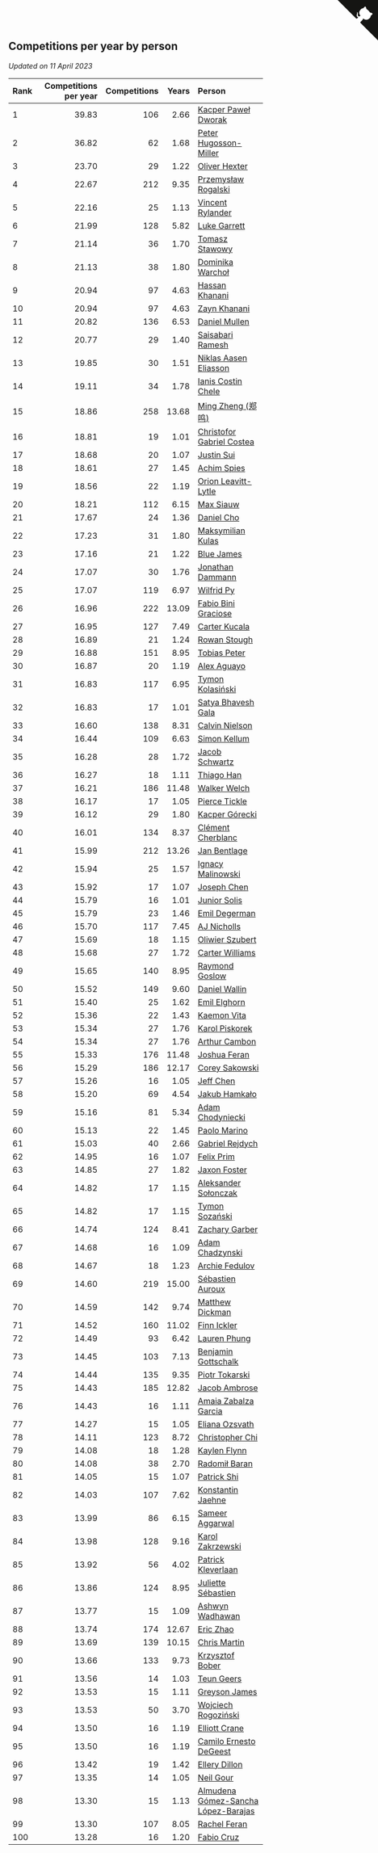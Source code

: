 ## Competitions per year by person

*Updated on 11 April 2023*

| Rank | Competitions per year | Competitions | Years | Person |
| :--- | ---: | ---: | ---: | :--- |
| 1 | 39.83 | 106 | 2.66 | [Kacper Paweł Dworak](https://www.worldcubeassociation.org/persons/2020DWOR01) |
| 2 | 36.82 | 62 | 1.68 | [Peter Hugosson-Miller](https://www.worldcubeassociation.org/persons/2021HUGO01) |
| 3 | 23.70 | 29 | 1.22 | [Oliver Hexter](https://www.worldcubeassociation.org/persons/2022HEXT01) |
| 4 | 22.67 | 212 | 9.35 | [Przemysław Rogalski](https://www.worldcubeassociation.org/persons/2013ROGA02) |
| 5 | 22.16 | 25 | 1.13 | [Vincent Rylander](https://www.worldcubeassociation.org/persons/2022RYLA01) |
| 6 | 21.99 | 128 | 5.82 | [Luke Garrett](https://www.worldcubeassociation.org/persons/2017GARR05) |
| 7 | 21.14 | 36 | 1.70 | [Tomasz Stawowy](https://www.worldcubeassociation.org/persons/2021STAW01) |
| 8 | 21.13 | 38 | 1.80 | [Dominika Warchoł](https://www.worldcubeassociation.org/persons/2021WARC01) |
| 9 | 20.94 | 97 | 4.63 | [Hassan Khanani](https://www.worldcubeassociation.org/persons/2018KHAN26) |
| 10 | 20.94 | 97 | 4.63 | [Zayn Khanani](https://www.worldcubeassociation.org/persons/2018KHAN28) |
| 11 | 20.82 | 136 | 6.53 | [Daniel Mullen](https://www.worldcubeassociation.org/persons/2016MULL04) |
| 12 | 20.77 | 29 | 1.40 | [Saisabari Ramesh](https://www.worldcubeassociation.org/persons/2021RAME01) |
| 13 | 19.85 | 30 | 1.51 | [Niklas Aasen Eliasson](https://www.worldcubeassociation.org/persons/2021ELIA01) |
| 14 | 19.11 | 34 | 1.78 | [Ianis Costin Chele](https://www.worldcubeassociation.org/persons/2021CHEL01) |
| 15 | 18.86 | 258 | 13.68 | [Ming Zheng (郑鸣)](https://www.worldcubeassociation.org/persons/2009ZHEN11) |
| 16 | 18.81 | 19 | 1.01 | [Christofor Gabriel Costea](https://www.worldcubeassociation.org/persons/2022COST03) |
| 17 | 18.68 | 20 | 1.07 | [Justin Sui](https://www.worldcubeassociation.org/persons/2022SUIJ01) |
| 18 | 18.61 | 27 | 1.45 | [Achim Spies](https://www.worldcubeassociation.org/persons/2021SPIE01) |
| 19 | 18.56 | 22 | 1.19 | [Orion Leavitt-Lytle](https://www.worldcubeassociation.org/persons/2022LEAV01) |
| 20 | 18.21 | 112 | 6.15 | [Max Siauw](https://www.worldcubeassociation.org/persons/2017SIAU02) |
| 21 | 17.67 | 24 | 1.36 | [Daniel Cho](https://www.worldcubeassociation.org/persons/2021CHOD01) |
| 22 | 17.23 | 31 | 1.80 | [Maksymilian Kulas](https://www.worldcubeassociation.org/persons/2021KULA02) |
| 23 | 17.16 | 21 | 1.22 | [Blue James](https://www.worldcubeassociation.org/persons/2022JAME01) |
| 24 | 17.07 | 30 | 1.76 | [Jonathan Dammann](https://www.worldcubeassociation.org/persons/2021DAMM01) |
| 25 | 17.07 | 119 | 6.97 | [Wilfrid Py](https://www.worldcubeassociation.org/persons/2016PYWI01) |
| 26 | 16.96 | 222 | 13.09 | [Fabio Bini Graciose](https://www.worldcubeassociation.org/persons/2010GRAC02) |
| 27 | 16.95 | 127 | 7.49 | [Carter Kucala](https://www.worldcubeassociation.org/persons/2015KUCA01) |
| 28 | 16.89 | 21 | 1.24 | [Rowan Stough](https://www.worldcubeassociation.org/persons/2022STOU01) |
| 29 | 16.88 | 151 | 8.95 | [Tobias Peter](https://www.worldcubeassociation.org/persons/2014PETE03) |
| 30 | 16.87 | 20 | 1.19 | [Alex Aguayo](https://www.worldcubeassociation.org/persons/2022AGUA01) |
| 31 | 16.83 | 117 | 6.95 | [Tymon Kolasiński](https://www.worldcubeassociation.org/persons/2016KOLA02) |
| 32 | 16.83 | 17 | 1.01 | [Satya Bhavesh Gala](https://www.worldcubeassociation.org/persons/2022GALA03) |
| 33 | 16.60 | 138 | 8.31 | [Calvin Nielson](https://www.worldcubeassociation.org/persons/2014NIEL03) |
| 34 | 16.44 | 109 | 6.63 | [Simon Kellum](https://www.worldcubeassociation.org/persons/2016KELL12) |
| 35 | 16.28 | 28 | 1.72 | [Jacob Schwartz](https://www.worldcubeassociation.org/persons/2021SCHW01) |
| 36 | 16.27 | 18 | 1.11 | [Thiago Han](https://www.worldcubeassociation.org/persons/2022HANT01) |
| 37 | 16.21 | 186 | 11.48 | [Walker Welch](https://www.worldcubeassociation.org/persons/2011WELC01) |
| 38 | 16.17 | 17 | 1.05 | [Pierce Tickle](https://www.worldcubeassociation.org/persons/2022TICK01) |
| 39 | 16.12 | 29 | 1.80 | [Kacper Górecki](https://www.worldcubeassociation.org/persons/2021GORE01) |
| 40 | 16.01 | 134 | 8.37 | [Clément Cherblanc](https://www.worldcubeassociation.org/persons/2014CHER05) |
| 41 | 15.99 | 212 | 13.26 | [Jan Bentlage](https://www.worldcubeassociation.org/persons/2010BENT01) |
| 42 | 15.94 | 25 | 1.57 | [Ignacy Malinowski](https://www.worldcubeassociation.org/persons/2021MALI02) |
| 43 | 15.92 | 17 | 1.07 | [Joseph Chen](https://www.worldcubeassociation.org/persons/2022CHEN16) |
| 44 | 15.79 | 16 | 1.01 | [Junior Solis](https://www.worldcubeassociation.org/persons/2022SOLI03) |
| 45 | 15.79 | 23 | 1.46 | [Emil Degerman](https://www.worldcubeassociation.org/persons/2021DEGE01) |
| 46 | 15.70 | 117 | 7.45 | [AJ Nicholls](https://www.worldcubeassociation.org/persons/2015NICH04) |
| 47 | 15.69 | 18 | 1.15 | [Oliwier Szubert](https://www.worldcubeassociation.org/persons/2022SZUB01) |
| 48 | 15.68 | 27 | 1.72 | [Carter Williams](https://www.worldcubeassociation.org/persons/2021WILL06) |
| 49 | 15.65 | 140 | 8.95 | [Raymond Goslow](https://www.worldcubeassociation.org/persons/2014GOSL01) |
| 50 | 15.52 | 149 | 9.60 | [Daniel Wallin](https://www.worldcubeassociation.org/persons/2013WALL03) |
| 51 | 15.40 | 25 | 1.62 | [Emil Elghorn](https://www.worldcubeassociation.org/persons/2021ELGH01) |
| 52 | 15.36 | 22 | 1.43 | [Kaemon Vita](https://www.worldcubeassociation.org/persons/2021VITA01) |
| 53 | 15.34 | 27 | 1.76 | [Karol Piskorek](https://www.worldcubeassociation.org/persons/2021PISK01) |
| 54 | 15.34 | 27 | 1.76 | [Arthur Cambon](https://www.worldcubeassociation.org/persons/2021CAMB01) |
| 55 | 15.33 | 176 | 11.48 | [Joshua Feran](https://www.worldcubeassociation.org/persons/2011FERA01) |
| 56 | 15.29 | 186 | 12.17 | [Corey Sakowski](https://www.worldcubeassociation.org/persons/2011SAKO01) |
| 57 | 15.26 | 16 | 1.05 | [Jeff Chen](https://www.worldcubeassociation.org/persons/2022CHEN19) |
| 58 | 15.20 | 69 | 4.54 | [Jakub Hamkało](https://www.worldcubeassociation.org/persons/2018HAMK01) |
| 59 | 15.16 | 81 | 5.34 | [Adam Chodyniecki](https://www.worldcubeassociation.org/persons/2017CHOD02) |
| 60 | 15.13 | 22 | 1.45 | [Paolo Marino](https://www.worldcubeassociation.org/persons/2021MARI04) |
| 61 | 15.03 | 40 | 2.66 | [Gabriel Rejdych](https://www.worldcubeassociation.org/persons/2020REJD01) |
| 62 | 14.95 | 16 | 1.07 | [Felix Prim](https://www.worldcubeassociation.org/persons/2022PRIM01) |
| 63 | 14.85 | 27 | 1.82 | [Jaxon Foster](https://www.worldcubeassociation.org/persons/2021FOST01) |
| 64 | 14.82 | 17 | 1.15 | [Aleksander Sołonczak](https://www.worldcubeassociation.org/persons/2022SOLO01) |
| 65 | 14.82 | 17 | 1.15 | [Tymon Sozański](https://www.worldcubeassociation.org/persons/2022SOZA01) |
| 66 | 14.74 | 124 | 8.41 | [Zachary Garber](https://www.worldcubeassociation.org/persons/2014GARB01) |
| 67 | 14.68 | 16 | 1.09 | [Adam Chadzynski](https://www.worldcubeassociation.org/persons/2022CHAD02) |
| 68 | 14.67 | 18 | 1.23 | [Archie Fedulov](https://www.worldcubeassociation.org/persons/2022FEDU01) |
| 69 | 14.60 | 219 | 15.00 | [Sébastien Auroux](https://www.worldcubeassociation.org/persons/2008AURO01) |
| 70 | 14.59 | 142 | 9.74 | [Matthew Dickman](https://www.worldcubeassociation.org/persons/2013DICK01) |
| 71 | 14.52 | 160 | 11.02 | [Finn Ickler](https://www.worldcubeassociation.org/persons/2012ICKL01) |
| 72 | 14.49 | 93 | 6.42 | [Lauren Phung](https://www.worldcubeassociation.org/persons/2016PHUN02) |
| 73 | 14.45 | 103 | 7.13 | [Benjamin Gottschalk](https://www.worldcubeassociation.org/persons/2016GOTT01) |
| 74 | 14.44 | 135 | 9.35 | [Piotr Tokarski](https://www.worldcubeassociation.org/persons/2013TOKA01) |
| 75 | 14.43 | 185 | 12.82 | [Jacob Ambrose](https://www.worldcubeassociation.org/persons/2010AMBR01) |
| 76 | 14.43 | 16 | 1.11 | [Amaia Zabalza Garcia](https://www.worldcubeassociation.org/persons/2022GARC03) |
| 77 | 14.27 | 15 | 1.05 | [Eliana Ozsvath](https://www.worldcubeassociation.org/persons/2022OZSV01) |
| 78 | 14.11 | 123 | 8.72 | [Christopher Chi](https://www.worldcubeassociation.org/persons/2014CHIC01) |
| 79 | 14.08 | 18 | 1.28 | [Kaylen Flynn](https://www.worldcubeassociation.org/persons/2022FLYN01) |
| 80 | 14.08 | 38 | 2.70 | [Radomił Baran](https://www.worldcubeassociation.org/persons/2020BARA02) |
| 81 | 14.05 | 15 | 1.07 | [Patrick Shi](https://www.worldcubeassociation.org/persons/2022SHIP01) |
| 82 | 14.03 | 107 | 7.62 | [Konstantin Jaehne](https://www.worldcubeassociation.org/persons/2015JAEH01) |
| 83 | 13.99 | 86 | 6.15 | [Sameer Aggarwal](https://www.worldcubeassociation.org/persons/2017AGGA01) |
| 84 | 13.98 | 128 | 9.16 | [Karol Zakrzewski](https://www.worldcubeassociation.org/persons/2014ZAKR01) |
| 85 | 13.92 | 56 | 4.02 | [Patrick Kleverlaan](https://www.worldcubeassociation.org/persons/2019KLEV01) |
| 86 | 13.86 | 124 | 8.95 | [Juliette Sébastien](https://www.worldcubeassociation.org/persons/2014SEBA01) |
| 87 | 13.77 | 15 | 1.09 | [Ashwyn Wadhawan](https://www.worldcubeassociation.org/persons/2022WADH02) |
| 88 | 13.74 | 174 | 12.67 | [Eric Zhao](https://www.worldcubeassociation.org/persons/2010ZHAO19) |
| 89 | 13.69 | 139 | 10.15 | [Chris Martin](https://www.worldcubeassociation.org/persons/2013MART03) |
| 90 | 13.66 | 133 | 9.73 | [Krzysztof Bober](https://www.worldcubeassociation.org/persons/2013BOBE01) |
| 91 | 13.56 | 14 | 1.03 | [Teun Geers](https://www.worldcubeassociation.org/persons/2022GEER01) |
| 92 | 13.53 | 15 | 1.11 | [Greyson James](https://www.worldcubeassociation.org/persons/2022JAME02) |
| 93 | 13.53 | 50 | 3.70 | [Wojciech Rogoziński](https://www.worldcubeassociation.org/persons/2019ROGO04) |
| 94 | 13.50 | 16 | 1.19 | [Elliott Crane](https://www.worldcubeassociation.org/persons/2022CRAN01) |
| 95 | 13.50 | 16 | 1.19 | [Camilo Ernesto DeGeest](https://www.worldcubeassociation.org/persons/2022DEGE01) |
| 96 | 13.42 | 19 | 1.42 | [Ellery Dillon](https://www.worldcubeassociation.org/persons/2021DILL03) |
| 97 | 13.35 | 14 | 1.05 | [Neil Gour](https://www.worldcubeassociation.org/persons/2022GOUR01) |
| 98 | 13.30 | 15 | 1.13 | [Almudena Gómez-Sancha López-Barajas](https://www.worldcubeassociation.org/persons/2022GOME03) |
| 99 | 13.30 | 107 | 8.05 | [Rachel Feran](https://www.worldcubeassociation.org/persons/2015FERA01) |
| 100 | 13.28 | 16 | 1.20 | [Fabio Cruz](https://www.worldcubeassociation.org/persons/2022CRUZ01) |


<a href="https://github.com/JustinTimeCuber/wca_statistics" class="github-corner" aria-label="View source on Github"><svg width="80" height="80" viewBox="0 0 250 250" style="fill:#151513; color:#fff; position: absolute; top: 0; border: 0; right: 0;" aria-hidden="true"><path d="M0,0 L115,115 L130,115 L142,142 L250,250 L250,0 Z"></path><path d="M128.3,109.0 C113.8,99.7 119.0,89.6 119.0,89.6 C122.0,82.7 120.5,78.6 120.5,78.6 C119.2,72.0 123.4,76.3 123.4,76.3 C127.3,80.9 125.5,87.3 125.5,87.3 C122.9,97.6 130.6,101.9 134.4,103.2" fill="currentColor" style="transform-origin: 130px 106px;" class="octo-arm"></path><path d="M115.0,115.0 C114.9,115.1 118.7,116.5 119.8,115.4 L133.7,101.6 C136.9,99.2 139.9,98.4 142.2,98.6 C133.8,88.0 127.5,74.4 143.8,58.0 C148.5,53.4 154.0,51.2 159.7,51.0 C160.3,49.4 163.2,43.6 171.4,40.1 C171.4,40.1 176.1,42.5 178.8,56.2 C183.1,58.6 187.2,61.8 190.9,65.4 C194.5,69.0 197.7,73.2 200.1,77.6 C213.8,80.2 216.3,84.9 216.3,84.9 C212.7,93.1 206.9,96.0 205.4,96.6 C205.1,102.4 203.0,107.8 198.3,112.5 C181.9,128.9 168.3,122.5 157.7,114.1 C157.9,116.9 156.7,120.9 152.7,124.9 L141.0,136.5 C139.8,137.7 141.6,141.9 141.8,141.8 Z" fill="currentColor" class="octo-body"></path></svg></a><style>.github-corner:hover .octo-arm{animation:octocat-wave 560ms ease-in-out}@keyframes octocat-wave{0%,100%{transform:rotate(0)}20%,60%{transform:rotate(-25deg)}40%,80%{transform:rotate(10deg)}}@media (max-width:500px){.github-corner:hover .octo-arm{animation:none}.github-corner .octo-arm{animation:octocat-wave 560ms ease-in-out}}</style>
